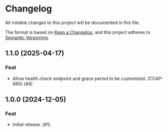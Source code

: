 # Changelog

All notable changes to this project will be documented in this file.

The format is based on [Keep a Changelog](https://keepachangelog.com/en/1.1.0/),
and this project adheres to
[Semantic Versioning](https://semver.org/spec/v2.0.0.html).

## 1.1.0 (2025-04-17)

### Feat

- Allow health check endpoint and grace period to be customized. (CCAP-690) (#4)

## 1.0.0 (2024-12-05)

### Feat

- Initial release. (#1)
